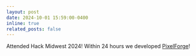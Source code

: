 ```yaml
---
layout: post
date: 2024-10-01 15:59:00-0400
inline: true
related_posts: false
---
```


Attended Hack Midwest 2024! Within 24 hours we developed [PixelForge](/projects/e-pixelforge)!